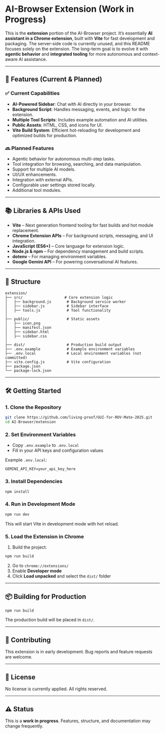 # AI-Browser Extension (Work in Progress)

This is the **extension** portion of the AI-Browser project. It’s essentially **AI assistant in a Chrome extension**, built with **Vite** for fast development and packaging. The server-side code is currently unused, and this README focuses solely on the extension. The long-term goal is to evolve it with **agentic behavior** and **integrated tooling** for more autonomous and context-aware AI assistance.

---

## 🚀 Features (Current & Planned)

### ✅ Current Capabilities
- **AI-Powered Sidebar**: Chat with AI directly in your browser.
- **Background Script**: Handles messaging, events, and logic for the extension.
- **Multiple Tool Scripts**: Includes example automation and AI utilities.
- **Public Assets**: HTML, CSS, and icons for UI.
- **Vite Build System**: Efficient hot-reloading for development and optimized builds for production.

### 🔜 Planned Features
- Agentic behavior for autonomous multi-step tasks.
- Tool integration for browsing, searching, and data manipulation.
- Support for multiple AI models.
- UI/UX enhancements.
- Integration with external APIs.
- Configurable user settings stored locally.
- Additional tool modules.

---

## 📚 Libraries & APIs Used
- **Vite** – Next generation frontend tooling for fast builds and hot module replacement.
- **Chrome Extension APIs** – For background scripts, messaging, and UI integration.
- **JavaScript (ES6+)** – Core language for extension logic.
- **Node.js & npm** – For dependency management and build scripts.
- **dotenv** – For managing environment variables.
- **Google Gemini API** – For powering conversational AI features.

---

## 📂 Structure
```
extension/
├── src/                   # Core extension logic
│   ├── background.js       # Background service worker
│   ├── sidebar.js          # Sidebar interface
│   ├── tools.js            # Tool functionality
│
├── public/                 # Static assets
│   ├── icon.png
│   ├── manifest.json
│   ├── sidebar.html
│   ├── sidebar.css
│
├── dist/                   # Production build output
├── .env.example            # Example environment variables
├── .env.local              # Local environment variables (not committed)
├── vite.config.js          # Vite configuration
├── package.json
└── package-lock.json
```

---

## 🛠️ Getting Started

### 1. Clone the Repository
```bash
git clone https://github.com/living-proof/GUI-for-ROV-Mate-2025.git
cd AI-Browser/extension
```

### 2. Set Environment Variables
- Copy `.env.example` to `.env.local`
- Fill in your API keys and configuration values

Example `.env.local`:
```
GEMINI_API_KEY=your_api_key_here
```

### 3. Install Dependencies
```bash
npm install
```

### 4. Run in Development Mode
```bash
npm run dev
```
This will start Vite in development mode with hot reload.

### 5. Load the Extension in Chrome
1. Build the project:
```bash
npm run build
```
2. Go to `chrome://extensions/`
3. Enable **Developer mode**
4. Click **Load unpacked** and select the `dist/` folder

---

## 📦 Building for Production
```bash
npm run build
```
The production build will be placed in `dist/`.

---

## 🤝 Contributing
This extension is in early development. Bug reports and feature requests are welcome.

---

## 📜 License
No license is currently applied. All rights reserved.

---

## ⚠️ Status
This is a **work in progress**. Features, structure, and documentation may change frequently.
